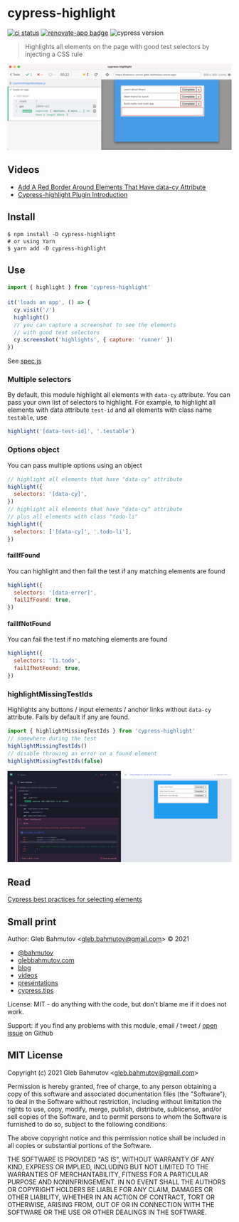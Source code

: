 # cypress-highlight

[![ci status][ci image]][ci url] [![renovate-app badge][renovate-badge]][renovate-app] ![cypress version](https://img.shields.io/badge/cypress-15.0.0-brightgreen)

> Highlights all elements on the page with good test selectors by injecting a CSS rule

![Image with highlighted elements that have data-cy attribute](./images/app.png)

## Videos

- [Add A Red Border Around Elements That Have data-cy Attribute](https://youtu.be/pHzroBFY5V0)
- [Cypress-highlight Plugin Introduction](https://youtu.be/EIbSzT6QSxc)

## Install

```shell
$ npm install -D cypress-highlight
# or using Yarn
$ yarn add -D cypress-highlight
```

## Use

```js
import { highlight } from 'cypress-highlight'

it('loads an app', () => {
  cy.visit('/')
  highlight()
  // you can capture a screenshot to see the elements
  // with good test selectors
  cy.screenshot('highlights', { capture: 'runner' })
})
```

See [spec.js](./cypress/integration/spec.js)

### Multiple selectors

By default, this module highlight all elements with `data-cy` attribute. You can pass your own list of selectors to highlight. For example, to highlight all elements with data attribute `test-id` and all elements with class name `testable`, use

```js
highlight('[data-test-id]', '.testable')
```

### Options object

You can pass multiple options using an object

```js
// highlight all elements that have "data-cy" attribute
highlight({
  selectors: '[data-cy]',
})
// highlight all elements that have "data-cy" attribute
// plus all elements with class "todo-li"
highlight({
  selectors: ['[data-cy]', '.todo-li'],
})
```

#### failIfFound

You can highlight and then fail the test if any matching elements are found

```js
highlight({
  selectors: '[data-error]',
  failIfFound: true,
})
```

#### failIfNotFound

You can fail the test if no matching elements are found

```js
highlight({
  selectors: 'li.todo',
  failIfNotFound: true,
})
```

### highlightMissingTestIds

Highlights any buttons / input elements / anchor links without `data-cy` attribute. Fails by default if any are found.

```js
import { highlightMissingTestIds } from 'cypress-highlight'
// somewhere during the test
highlightMissingTestIds()
// disable throwing an error on a found element
highlightMissingTestIds(false)
```

![Found input with missing data-cy attribute](./images/missing.png)

## Read

[Cypress best practices for selecting elements](https://on.cypress.io/best-practices#Selecting-Elements)

## Small print

Author: Gleb Bahmutov &lt;gleb.bahmutov@gmail.com&gt; &copy; 2021

- [@bahmutov](https://twitter.com/bahmutov)
- [glebbahmutov.com](https://glebbahmutov.com)
- [blog](https://glebbahmutov.com/blog)
- [videos](https://www.youtube.com/glebbahmutov)
- [presentations](https://slides.com/bahmutov)
- [cypress.tips](https://cypress.tips)

License: MIT - do anything with the code, but don't blame me if it does not work.

Support: if you find any problems with this module, email / tweet /
[open issue](https://github.com/bahmutov/cypress-highlight/issues) on Github

## MIT License

Copyright (c) 2021 Gleb Bahmutov &lt;gleb.bahmutov@gmail.com&gt;

Permission is hereby granted, free of charge, to any person
obtaining a copy of this software and associated documentation
files (the "Software"), to deal in the Software without
restriction, including without limitation the rights to use,
copy, modify, merge, publish, distribute, sublicense, and/or sell
copies of the Software, and to permit persons to whom the
Software is furnished to do so, subject to the following
conditions:

The above copyright notice and this permission notice shall be
included in all copies or substantial portions of the Software.

THE SOFTWARE IS PROVIDED "AS IS", WITHOUT WARRANTY OF ANY KIND,
EXPRESS OR IMPLIED, INCLUDING BUT NOT LIMITED TO THE WARRANTIES
OF MERCHANTABILITY, FITNESS FOR A PARTICULAR PURPOSE AND
NONINFRINGEMENT. IN NO EVENT SHALL THE AUTHORS OR COPYRIGHT
HOLDERS BE LIABLE FOR ANY CLAIM, DAMAGES OR OTHER LIABILITY,
WHETHER IN AN ACTION OF CONTRACT, TORT OR OTHERWISE, ARISING
FROM, OUT OF OR IN CONNECTION WITH THE SOFTWARE OR THE USE OR
OTHER DEALINGS IN THE SOFTWARE.

[ci image]: https://github.com/bahmutov/cypress-highlight/workflows/ci/badge.svg?branch=main
[ci url]: https://github.com/bahmutov/cypress-highlight/actions
[renovate-badge]: https://img.shields.io/badge/renovate-app-blue.svg
[renovate-app]: https://renovateapp.com/
